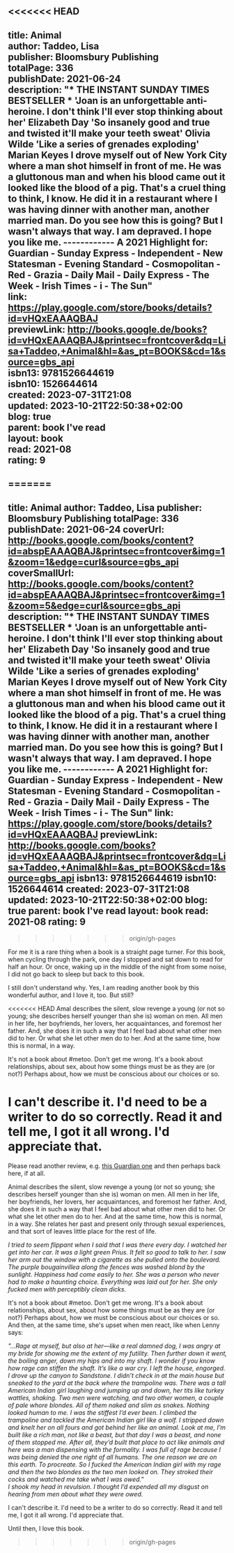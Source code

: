 <<<<<<< HEAD
---  
title: Animal  
author: Taddeo, Lisa  
publisher: Bloomsbury Publishing  
totalPage: 336  
publishDate: 2021-06-24  
description: "* THE INSTANT SUNDAY TIMES BESTSELLER * 'Joan is an unforgettable anti-heroine. I don't think I'll ever stop thinking about her' Elizabeth Day 'So insanely good and true and twisted it'll make your teeth sweat' Olivia Wilde 'Like a series of grenades exploding' Marian Keyes I drove myself out of New York City where a man shot himself in front of me. He was a gluttonous man and when his blood came out it looked like the blood of a pig. That's a cruel thing to think, I know. He did it in a restaurant where I was having dinner with another man, another married man. Do you see how this is going? But I wasn't always that way. I am depraved. I hope you like me. ------------ A 2021 Highlight for: Guardian - Sunday Express - Independent - New Statesman - Evening Standard - Cosmopolitan - Red - Grazia - Daily Mail - Daily Express - The Week - Irish Times - i - The Sun"  
link: https://play.google.com/store/books/details?id=vHQxEAAAQBAJ  
previewLink: http://books.google.de/books?id=vHQxEAAAQBAJ&printsec=frontcover&dq=Lisa+Taddeo,+Animal&hl=&as_pt=BOOKS&cd=1&source=gbs_api  
isbn13: 9781526644619  
isbn10: 1526644614  
created: 2023-07-31T21:08  
updated: 2023-10-21T22:50:38+02:00  
blog: true  
parent: book I've read  
layout: book  
read: 2021-08  
rating: 9  
---  
=======
---
title: Animal
author: Taddeo, Lisa
publisher: Bloomsbury Publishing
totalPage: 336
publishDate: 2021-06-24
coverUrl: http://books.google.com/books/content?id=abspEAAAQBAJ&printsec=frontcover&img=1&zoom=1&edge=curl&source=gbs_api
coverSmallUrl: http://books.google.com/books/content?id=abspEAAAQBAJ&printsec=frontcover&img=1&zoom=5&edge=curl&source=gbs_api
description: "* THE INSTANT SUNDAY TIMES BESTSELLER * 'Joan is an unforgettable anti-heroine. I don't think I'll ever stop thinking about her' Elizabeth Day 'So insanely good and true and twisted it'll make your teeth sweat' Olivia Wilde 'Like a series of grenades exploding' Marian Keyes I drove myself out of New York City where a man shot himself in front of me. He was a gluttonous man and when his blood came out it looked like the blood of a pig. That's a cruel thing to think, I know. He did it in a restaurant where I was having dinner with another man, another married man. Do you see how this is going? But I wasn't always that way. I am depraved. I hope you like me. ------------ A 2021 Highlight for: Guardian - Sunday Express - Independent - New Statesman - Evening Standard - Cosmopolitan - Red - Grazia - Daily Mail - Daily Express - The Week - Irish Times - i - The Sun"
link: https://play.google.com/store/books/details?id=vHQxEAAAQBAJ
previewLink: http://books.google.com/books?id=vHQxEAAAQBAJ&printsec=frontcover&dq=Lisa+Taddeo,+Animal&hl=&as_pt=BOOKS&cd=1&source=gbs_api
isbn13: 9781526644619
isbn10: 1526644614
created: 2023-07-31T21:08
updated: 2023-10-21T22:50:38+02:00
blog: true
parent: book I've read
layout: book
read: 2021-08
rating: 9
---
>>>>>>> origin/gh-pages
  
For me it is a rare thing when a book is a straight page turner. For this book, when cycling through the park, one day I stopped and sat down to read for half an hour. Or once, waking up in the middle of the night from some noise, I did not go back to sleep but back to this book.    
  
I still don't understand why. Yes, I am reading another book by this wonderful author, and I love it, too. But still?    
  
<<<<<<< HEAD
Amal describes the silent, slow revenge a young (or not so young; she describes herself younger than she is) woman on men. All men in her life, her boyfriends, her lovers, her acquaintances, and foremost her father. And, she does it in such a way that I feel bad about what other men did to her. Or what she let other men do to her. And at the same time, how this is normal, in a way.    
  
It's not a book about \#metoo. Don't get me wrong. It's a book about relationships, about sex, about how some things must be as they are (or not?) Perhaps about, how we must be conscious about our choices or so.    
  
I can't describe it. I'd need to be a writer to do so correctly. Read it and tell me, I got it all wrong. I'd appreciate that.
=======
Please read another review, e.g. [this Guardian one](https://www.theguardian.com/books/2021/jun/17/animal-by-lisa-taddeo-review-abrasive-and-unsparing) and then perhaps back here, if at all.  
  
Animal describes the silent, slow revenge a young (or not so young; she describes herself younger than she is) woman on men. All men in her life, her boyfriends, her lovers, her acquaintances, and foremost her father. And, she does it in such a way that I feel bad about what other men did to her. Or what she let other men do to her. And at the same time, how this is normal, in a way.  She relates her past and present only through sexual experiences, and that sort of leaves little place for the rest of life.  
  
_I tried to seem flippant when I said that I was there every day. I watched her get into her car. It was a light green Prius. It felt so good to talk to her. I saw her arm out the window with a cigarette as she pulled onto the boulevard. The purple bougainvillea along the fences was washed blond by the sunlight. Happiness had come easily to her. She was a person who never had to make a haunting choice. Everything was laid out for her. She only fucked men with perceptibly clean dicks._  
  
It's not a book about \#metoo. Don't get me wrong. It's a book about relationships, about sex, about how some things must be as they are (or not?) Perhaps about, how we must be conscious about our choices or so. And then, at the same time, she's upset when men react, like when Lenny says:  
  
_"...Rage at myself, but also at her—like a real damned dog, I was angry at my bride for showing me the extent of my futility. Then further down it went, the boiling anger, down my hips and into my shaft. I wonder if you know how rage can stiffen the shaft. It’s like a war cry. I left the house, engorged. I drove up the canyon to Sandstone. I didn’t check in at the main house but sneaked to the yard at the back where the trampoline was. There was a tall American Indian girl laughing and jumping up and down, her tits like turkey wattles, shaking. Two men were watching, and two other women, a couple of pale whore blondes. All of them naked and slim as snakes. Nothing looked human to me. I was the stiffest I’d ever been. I climbed the trampoline and tackled the American Indian girl like a wolf. I stripped down and knelt her on all fours and got behind her like an animal. Look at me, I’m built like a rich man, not like a beast, but that day I was a beast, and none of them stopped me. After all, they’d built that place to act like animals and here was a man dispensing with the formality. I was full of rage because I was being denied the one right of all humans. The one reason we are on this earth. To procreate. So I fucked the American Indian girl with my rage and then the two blondes as the two men looked on. They stroked their cocks and watched me take what I was owed."_  
_I shook my head in revulsion. I thought I’d expended all my disgust on hearing from men about what they were owed._  
  
I can't describe it. I'd need to be a writer to do so correctly. Read it and tell me, I got it all wrong. I'd appreciate that.  
  
Until then, I love this book.
>>>>>>> origin/gh-pages
